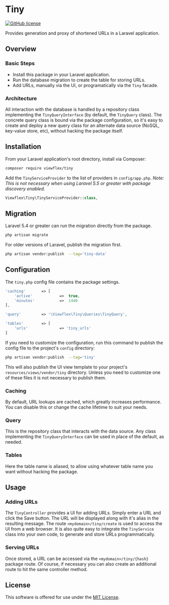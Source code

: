 # Tiny

[![GitHub license](https://img.shields.io/github/license/mashape/apistatus.svg?maxAge=2592000)](LICENSE.md)

Provides generation and proxy of shortened URLs in a Laravel application.


## Overview

### Basic Steps

* Install this package in your Laravel application.
* Run the database migration to create the table for storing URLs.
* Add URLs, manually via the UI, or programatically via the `Tiny` facade.

### Architecture

All interaction with the database is handled by a repository class implementing the `TinyQueryInterface` (by default, the `TinyQuery` class). The concrete query class is bound via the package configuration, so it's easy to create and deploy a new query class for an alternate data source (NoSQL, key-value store, etc), without hacking the package itself.


## Installation

From your Laravel application's root directory, install via Composer:

```bash
composer require viewflex/tiny
```

Add the `TinyServiceProvider` to the list of providers in `config/app.php`. *Note: This is not necessary when using Laravel 5.5 or greater with package discovery enabled.*

```php
Viewflex\Tiny\TinyServiceProvider::class,
```

## Migration

Laravel 5.4 or greater can run the migration directly from the package.

```bash
php artisan migrate
```

For older versions of Laravel, publish the migration first.

```bash
php artisan vendor:publish  --tag='tiny-data'
```

## Configuration

The `tiny.php` config file contains the package settings.

```php
'caching'       => [
	'active'            =>  true,
	'minutes'           =>  1440
],

'query'         => '\Viewflex\Tiny\Queries\TinyQuery',

'tables'        => [
	'urls'              => 'tiny_urls'
]
```

If you need to customize the configuration, run this command to publish the config file to the project's `config` directory:

```bash
php artisan vendor:publish  --tag='tiny'
```

This will also publish the UI view template to your project's `resources/views/vendor/tiny` directory. Unless you need to customize one of these files it is not necessary to publish them.

### Caching

By default, URL lookups are cached, which greatly increases performance. You can disable this or change the cache lifetime to suit your needs.

### Query

This is the repository class that interacts with the data source. Any class implementing the `TinyQueryInterface` can be used in place of the default, as needed.

### Tables

Here the table name is aliased, to allow using whatever table name you want without hacking the package.

## Usage

### Adding URLs

The `TinyController` provides a UI for adding URLs. Simply enter a URL and click the Save button. The URL will be displayed along with it's alias in the resulting message. The route `<mydomain>/tiny/create` is used to access the UI from a web browser. It is also quite easy to integrate the `TinyService` class into your own code, to generate and store URLs programmatically.

### Serving URLs

Once stored, a URL can be accessed via the `<mydomain>/tiny/{hash}` package route. Of course, if necessary you can also create an additional route to hit the same controller method.


## License

This software is offered for use under the [MIT License](LICENSE.md).


